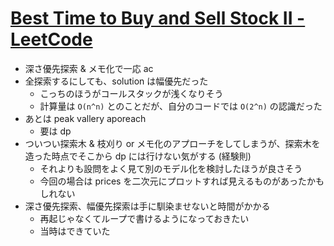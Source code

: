 # [Best Time to Buy and Sell Stock II \- LeetCode](https://leetcode.com/problems/best-time-to-buy-and-sell-stock-ii/)

- 深さ優先探索 & メモ化で一応 ac
- 全探索するにしても、solution は幅優先だった
    - こっちのほうがコールスタックが浅くなりそう
    - 計算量は `O(n^n)` とのことだが、自分のコードでは `O(2^n)` の認識だった
- あとは peak vallery aporeach
    - 要は dp
- ついつい探索木 & 枝刈り or メモ化のアプローチをしてしまうが、探索木を造った時点でそこから dp には行けない気がする (経験則)
    - それよりも設問をよく見て別のモデル化を検討したほうが良さそう
    - 今回の場合は prices を二次元にプロットすれば見えるものがあったかもしれない
- 深さ優先探索、幅優先探索は手に馴染ませないと時間がかかる
    - 再起じゃなくてループで書けるようになっておきたい
    - 当時はできていた
